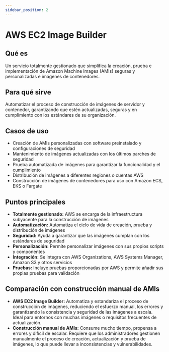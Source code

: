 ```yaml
---
sidebar_position: 2
---
```


# AWS EC2 Image Builder

## Qué es
Un servicio totalmente gestionado que simplifica la creación, prueba e implementación de Amazon Machine Images (AMIs) seguras y personalizadas e imágenes de contenedores.

## Para qué sirve
Automatizar el proceso de construcción de imágenes de servidor y contenedor, garantizando que estén actualizadas, seguras y en cumplimiento con los estándares de su organización.

## Casos de uso
- Creación de AMIs personalizadas con software preinstalado y configuraciones de seguridad
- Mantenimiento de imágenes actualizadas con los últimos parches de seguridad
- Prueba automatizada de imágenes para garantizar la funcionalidad y el cumplimiento
- Distribución de imágenes a diferentes regiones o cuentas AWS
- Construcción de imágenes de contenedores para uso con Amazon ECS, EKS o Fargate

## Puntos principales
- **Totalmente gestionado:** AWS se encarga de la infraestructura subyacente para la construcción de imágenes
- **Automatización:** Automatiza el ciclo de vida de creación, prueba y distribución de imágenes
- **Seguridad:** Ayuda a garantizar que las imágenes cumplan con los estándares de seguridad
- **Personalización:** Permite personalizar imágenes con sus propios scripts y componentes
- **Integración:** Se integra con AWS Organizations, AWS Systems Manager, Amazon S3 y otros servicios
- **Pruebas:** Incluye pruebas proporcionadas por AWS y permite añadir sus propias pruebas para validación

## Comparación con construcción manual de AMIs
- **AWS EC2 Image Builder:** Automatiza y estandariza el proceso de construcción de imágenes, reduciendo el esfuerzo manual, los errores y garantizando la consistencia y seguridad de las imágenes a escala. Ideal para entornos con muchas imágenes o requisitos frecuentes de actualización.
- **Construcción manual de AMIs:** Consume mucho tiempo, propensa a errores y difícil de escalar. Requiere que los administradores gestionen manualmente el proceso de creación, actualización y prueba de imágenes, lo que puede llevar a inconsistencias y vulnerabilidades. 